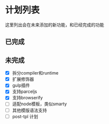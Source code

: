 # 计划列表
这里列出会在未来添加的新功能，和已经完成的功能

## 已完成

## 未完成
- [X] 拆分compiler和runtime
- [X] 扩展修饰器
- [X] gulp插件
- [X] 支持parceljs
- [X] 支持browserify
- [ ] 适配node模板，类似smarty
- [ ] 其他模版语法支持
- [ ] post-tpl 计划
